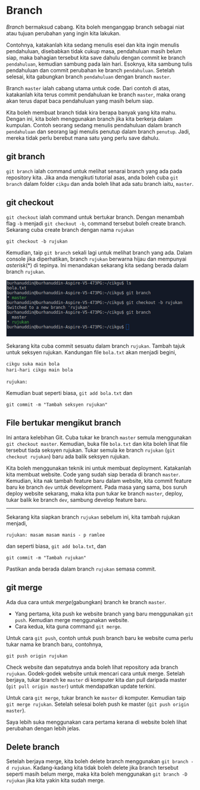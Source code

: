 # Branch

*Branch* bermaksud cabang. Kita boleh menganggap branch sebagai niat atau tujuan
perubahan yang ingin kita lakukan.

Contohnya, katakanlah kita sedang menulis esei dan kita ingin menulis
pendahuluan, disebabkan tidak cukup masa, pendahuluan masih belum siap, maka
bahagian tersebut kita save dahulu dengan commit ke branch `pendahuluan`,
kemudian sambung pada lain hari. Esoknya, kita sambung tulis pendahuluan dan
commit perubahan ke branch `pendahuluan`. Setelah selesai, kita gabungkan branch
`pendahuluan` dengan branch `master`.

Branch `master` ialah cabang utama untuk code. Dari contoh di atas, katakanlah
kita terus commit pendahuluan ke branch `master`, maka orang akan terus dapat
baca pendahuluan yang masih belum siap.

Kita boleh membuat branch tidak kira berapa banyak yang kita mahu. Dengan ini,
kita boleh menggunakan branch jika kita berkerja dalam kumpulan. Contoh seorang
sedang menulis pendahuluan dalam branch `pendahuluan` dan seorang lagi menulis
penutup dalam branch `penutup`. Jadi, mereka tidak perlu berebut mana satu yang
perlu save dahulu.

## git branch

`git branch` ialah command untuk melihat senarai branch yang ada pada repository
kita. Jika anda mengikuti tutorial asas, anda boleh cuba `git branch` dalam
folder `cikgu` dan anda boleh lihat ada satu branch iaitu, `master`.

## git checkout

`git checkout` ialah command untuk bertukar branch. Dengan menambah flag `-b`
menjadi `git checkout -b`, command tersebut boleh create branch. Sekarang cuba
create branch dengan nama `rujukan`

```
git checkout -b rujukan
```

Kemudian, taip `git branch` sekali lagi untuk melihat branch yang ada. Dalam
console jika diperhatikan, branch `rujukan` berwarna hijau dan mempunyai
*asterisk*(*) di tepinya. Ini menandakan sekarang kita sedang berada dalam
branch `rujukan`.

![Gambar branch rujukan](img/create_branch_rujukan.png)

Sekarang kita cuba commit sesuatu dalam branch `rujukan`. Tambah tajuk untuk
seksyen rujukan. Kandungan file `bola.txt` akan menjadi begini,

```
cikgu suka main bola
hari-hari cikgu main bola

rujukan:
```

Kemudian buat seperti biasa, `git add bola.txt` dan

```
git commit -m "Tambah seksyen rujukan"
```

## File bertukar mengikut branch

Ini antara kelebihan Git. Cuba tukar ke branch `master` semula menggunakan `git
checkout master`. Kemudian, buka file `bola.txt` dan kita boleh lihat file
tersebut tiada seksyen rujukan. Tukar semula ke branch `rujukan` (`git checkout
rujukan`) baru ada balik seksyen rujukan.

Kita boleh menggunakan teknik ini untuk membuat deployment. Katakanlah kita
membuat website. Code yang sudah siap berada di branch `master`. Kemudian, kita
nak tambah feature baru dalam website, kita commit feature baru ke branch `dev`
untuk development. Pada masa yang sama, bos suruh deploy website sekarang, maka
kita pun tukar ke branch `master`, deploy, tukar balik ke branch `dev`, sambung
develop feature baru.

----

Sekarang kita siapkan branch `rujukan` sebelum ini, kita tambah rujukan menjadi,

```
rujukan: masam masam manis - p ramlee
```

dan seperti biasa, `git add bola.txt`, dan

```
git commit -m "Tambah rujukan"
```

Pastikan anda berada dalam branch `rujukan` semasa commit.

## git merge

Ada dua cara untuk *merge*(gabungkan) branch ke branch `master`.

* Yang pertama, kita push ke website branch yang baru menggunakan `git push`.
Kemudian merge menggunakan website.
* Cara kedua, kita guna command `git merge`.

Untuk cara `git push`, contoh untuk push branch baru ke website cuma perlu tukar
nama ke branch baru, contohnya,

```
git push origin rujukan
```

Check website dan sepatutnya anda boleh lihat repository ada branch `rujukan`.
Godek-godek website untuk mencari cara untuk merge. Setelah berjaya, tukar
branch ke `master` di komputer kita dan pull daripada master (`git pull origin
master`) untuk mendapatkan update terkini.

Untuk cara `git merge`, tukar branch ke `master` di komputer. Kemudian taip `git
merge rujukan`. Setelah selesai boleh push ke master (`git push origin master`).

Saya lebih suka menggunakan cara pertama kerana di website boleh lihat perubahan
dengan lebih jelas.

## Delete branch

Setelah berjaya merge, kita boleh delete branch menggunakan `git branch -d
rujukan`. Kadang-kadang kita tidak boleh delete jika branch tersebut seperti
masih belum merge, maka kita boleh menggunakan `git branch -D rujukan` jika kita
yakin kita sudah merge.
